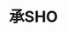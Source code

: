 ---
title: "承SHO"
description: "承SHO"
layout: shop
keywords:
  - 美食競賽
  - 台灣美食
  - 美食精選
datePublished: "2025-06-30"
dateModified: "2025-07-05"
city: "高雄市"
district: "前鎮區"
address: "高雄市前鎮區中華五路806號"
phone: "073346709"
geo: "22.6061389541691, 120.30555737730485"
google_map: "https://maps.app.goo.gl/GLfyUq18FseQpTEc8"
footinder: "https://footinder.com.tw/%E9%AB%98%E9%9B%84%E5%B8%82%E5%89%8D%E9%8E%AE%E5%8D%80/10883/"
official: "https://www.sho.com.tw/"
award:
  - name: "500盤"
    year: "2024"
    entries:
      - dishes:
          - "揚物 富山灣 螢烏賊 油菜花 | 春雨 |胡麻"

---